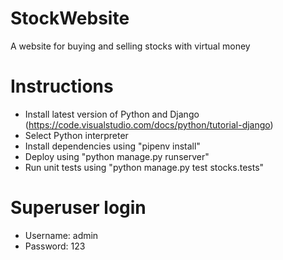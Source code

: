 # StockWebsite
A website for buying and selling stocks with virtual money

# Instructions
- Install latest version of Python and Django (https://code.visualstudio.com/docs/python/tutorial-django)
- Select Python interpreter
- Install dependencies using "pipenv install"
- Deploy using "python manage.py runserver"
- Run unit tests using "python manage.py test stocks.tests"

# Superuser login
- Username: admin
- Password: 123
